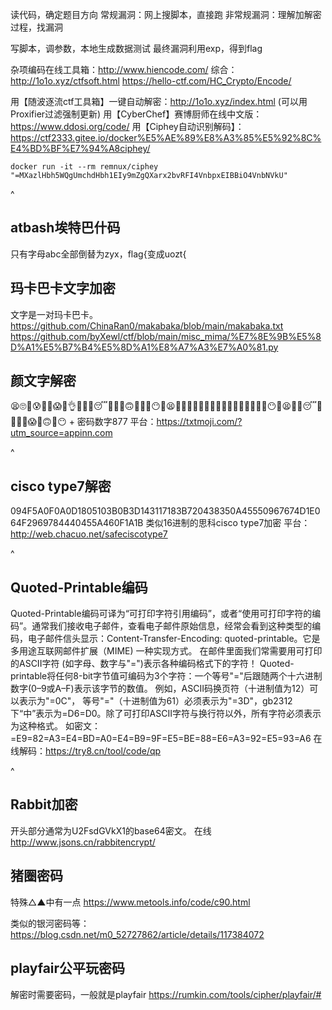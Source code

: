 读代码，确定题目方向
常规漏洞：网上搜脚本，直接跑
非常规漏洞：理解加解密过程，找漏洞

写脚本，调参数，本地生成数据测试
最终漏洞利用exp，得到flag

杂项编码在线工具箱：<http://www.hiencode.com/>
综合：<http://1o1o.xyz/ctfsoft.html>
<https://hello-ctf.com/HC_Crypto/Encode/>

用【随波逐流ctf工具箱】一键自动解密：<http://1o1o.xyz/index.html> (可以用Proxifier过滤强制更新)
用【CyberChef】赛博厨师在线中文版：<https://www.ddosi.org/code/>
用【Ciphey自动识别解码】：<https://ctf2333.gitee.io/docker%E5%AE%89%E8%A3%85%E5%92%8C%E4%BD%BF%E7%94%A8ciphey/>
```
docker run -it --rm remnux/ciphey "=MXazlHbh5WQgUmchdHbh1EIy9mZgQXarx2bvRFI4VnbpxEIBBiO4VnbNVkU"
```

^
## **atbash埃特巴什码**

只有字母abc全部倒替为zyx，flag{变成uozt{

## **玛卡巴卡文字加密**
文字是一对玛卡巴卡。
<https://github.com/ChinaRan0/makabaka/blob/main/makabaka.txt>
<https://github.com/byXewl/ctf/blob/main/misc_mima/%E7%8E%9B%E5%8D%A1%E5%B7%B4%E5%8D%A1%E8%A7%A3%E7%A0%81.py>

## **颜文字解密**
😫🙄👰😰👣🙋😱👧👌👷👯👩😴👖👫👚🙃👹👏👏😶👳😫👕🙂🙊👵👶👨👰👮🙉👶👵👸👲👺👮👑😶👴😫🙊👫😴👬👹👤👑😱👗🙃👐😶
+
密码数字877
平台：<https://txtmoji.com/?utm_source=appinn.com>


^
## **cisco type7解密**
094F5A0F0A0D1805103B0B3D143117183B720438350A45550967674D1E064F2969784440455A460F1A1B
类似16进制的思科cisco type7加密
平台：<http://web.chacuo.net/safeciscotype7>


^
## **Quoted-Printable编码**
Quoted-Printable编码可译为“可打印字符引用编码”，或者“使用可打印字符的编码”。通常我们接收电子邮件，查看电子邮件原始信息，经常会看到这种类型的编码，电子邮件信头显示：Content-Transfer-Encoding: quoted-printable。它是多用途互联网邮件扩展（MIME) 一种实现方式。
在邮件里面我们常需要用可打印的ASCII字符 (如字母、数字与"=")表示各种编码格式下的字符！ Quoted-printable将任何8-bit字节值可编码为3个字符：一个等号"="后跟随两个十六进制数字(0–9或A–F)表示该字节的数值。 例如，ASCII码换页符（十进制值为12）可以表示为"=0C"， 等号"="（十进制值为61）必须表示为"=3D"，gb2312下“中”表示为=D6=D0。除了可打印ASCII字符与换行符以外，所有字符必须表示为这种格式。
如密文：=E9=82=A3=E4=BD=A0=E4=B9=9F=E5=BE=88=E6=A3=92=E5=93=A6
在线解码：<https://try8.cn/tool/code/qp>

^
## **Rabbit加密**
开头部分通常为U2FsdGVkX1的base64密文。
在线<http://www.jsons.cn/rabbitencrypt/>

## **猪圈密码**
特殊△▲中有一点
<https://www.metools.info/code/c90.html>

类似的银河密码等：<https://blog.csdn.net/m0_52727862/article/details/117384072>

## **playfair公平玩密码**
解密时需要密码，一般就是playfair
<https://rumkin.com/tools/cipher/playfair/#>